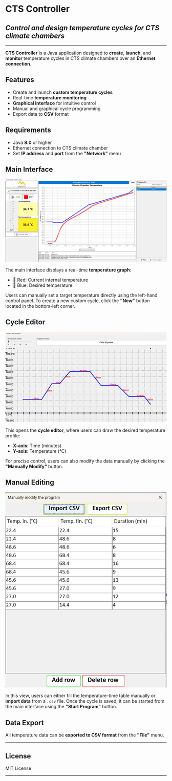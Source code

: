 # CTS Controller
## _Control and design temperature cycles for CTS climate chambers_

---

**CTS Controller** is a Java application designed to **create**, **launch**, and **monitor** temperature cycles in CTS climate chambers over an **Ethernet connection**.

## Features

- Create and launch **custom temperature cycles**
- Real-time **temperature monitoring**
- **Graphical interface** for intuitive control
- Manual and graphical cycle programming
- Export data to **CSV** format

## Requirements

- Java **8.0** or higher
- Ethernet connection to CTS climate chamber
- Set **IP address** and **port** from the **"Network"** menu

## Main Interface

<img src="./examples/imm1.png" width="600"/>

The main interface displays a real-time **temperature graph**:
- 🔴 Red: Current internal temperature
- 🔵 Blue: Desired temperature

Users can manually set a target temperature directly using the left-hand control panel. To create a new custom cycle, click the **"New"** button located in the bottom-left corner.

## Cycle Editor

<img src="./examples/imm2.png" width="600"/>

This opens the **cycle editor**, where users can draw the desired temperature profile:
- **X-axis**: Time (minutes)
- **Y-axis**: Temperature (°C)

For precise control, users can also modify the data manually by clicking the **"Manually Modify"** button.

## Manual Editing

<img src="./examples/imm3.png" width="600"/>

In this view, users can either fill the temperature-time table manually or **import data** from a `.csv` file. Once the cycle is saved, it can be started from the main interface using the **"Start Program"** button.

## Data Export

All temperature data can be **exported to CSV format** from the **"File"** menu.

---

## License

MIT License

---
